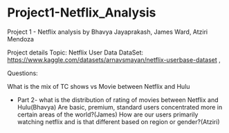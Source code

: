 # Project1-Netflix_Analysis
Project 1 - Netflix analysis by Bhavya Jayaprakash, James Ward, Atziri Mendoza

Project details
Topic: Netflix User Data
DataSet:
https://www.kaggle.com/datasets/arnavsmayan/netflix-userbase-dataset ,

Questions:

What is the mix of TC shows vs Movie between Netflix and Hulu
  -  Part 2- what is the distribution of rating of movies between Netflix and Hulu(Bhavya) 
Are basic, premium, standard users concentrated more in certain areas of the world?(James) 
How are our users primarily watching netflix and is that different based on region or gender?(Atziri)
